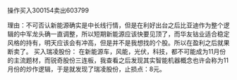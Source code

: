 操作买入300154卖出603799

理由：不可否认新能源确实是中长线行情，但是在利好出台之后比亚迪作为整个逻辑的中军龙头确一直调整，所以短期新能源应该快要见顶了，而华友钴业适合稳定风格的持有，明天应该会有冲高，但是并不是我想找的个股。所以在盈利之后就果断卖了。
买入瑞凌股份：
在新能源车，风能，光伏，科技，都不可能成为11月份的主流题材，而锐奇股份三连板，我查看之后发现其实智能机器概念也许会称为11月份的炒作逻辑，于是就发现了瑞凌股份，止损点：8元。
